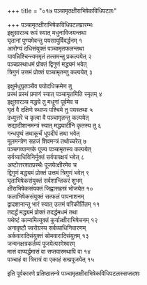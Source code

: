 +++
title = "०१७ पञ्चामृतक्षीराभिषेकविधिपटलः"

+++
पञ्चामृतक्षीराभिषेकविधिपटलप्रारम्भः  
इक्षुसारञ्च रूपं स्यात् मधुनाविजयन्तथा  
घृतानां पुण्यमेवन्तु पयसायुर्विवर्द्धनम् १  
आरोग्यं दधिसंयुक्तं पञ्चामृतफलन्तथा  
यावन्निश्चिन्त्यममृतं तत्समन्तु प्रकल्पयेत् २  
पञ्चप्रस्थाधमं प्रोक्तं द्विगुणं मद्ध्यमं भवेत्  
त्रिगुणं उत्तमं प्रोक्तं पञ्चामृतन्तु कल्पयेत् ३

इक्षुर्मधुघृतञ्चैव पयोदधिक्रमेण तु  
प्रस्थं प्रस्थं प्रमाणं स्यात् पञ्चामृतमिति स्मृतम् ४  
इक्षुसारञ्च मद्ध्ये तु मधूनां पूर्वमेव च  
घृतं वै दक्षिणे स्थाप्य पश्चिमे तु पयस्तथा ५  
दध्युत्तरे च कृत्वा वै पञ्चामृतन्तु कल्पयेत्  
सद्यादीशानमन्त्रं स्यात् मद्ध्यादीनि कृतस्य तु ६  
गन्धपुष्पं तथाकूर्चं धूपदीपं तथा भवेत्  
मूलमन्त्रेण सहजं शिवमन्त्रं तथोच्चरेत् ७  
पञ्चगव्यान्तके पूज्य पञ्चामृतस्य कल्पयेत्  
सर्वव्याधिविनिर्मुक्तं सर्वपापक्षयं भवेत् ८  
अष्टोत्तरशतप्रस्थैः पूजयेत्क्षीरमेव च  
द्विगुणं मद्ध्यमं प्रोक्तं उत्तमं त्रिगुणं भवेत् ९  
घृताभिषेकसंयुक्तं सर्वशान्तिकरं शुभम्  
क्षीराभिषेकसंयक्तं जिह्वासहस्रं भोजयेत १०  
फलाभिषेकसंयुक्तं सत्फलं पापनाशनम्  
द्वादशानान्तु भारं स्यात् उत्तमं परिकीर्तितम् ११  
तदर्द्धं मद्ध्यमं प्रोक्तं तदर्द्धमधमं तथा  
यथेष्टं काम्यमित्युक्तं कुर्यात्क्षीराभिषेचनम् १२  
अनावृष्टौ ज्वरोग्रस्य सर्वव्याधिनिवारणम्  
अर्कवारादिसंयुक्तं सोमवारादिसंयुतम् १३  
जन्मनक्षत्रकर्तव्यं पूजयेत्परमेश्वरम्  
मासं वाप्यर्द्धमासं वा सप्तवारमथापि वा १४  
पञ्चाहं वा त्रिरात्रं वा एकाहं सम्प्रपूजयेत् १५

इति पूर्वकारणे प्रतिष्ठातन्त्रे पञ्चामृतक्षीराभिषेकविधिपटलस्सप्तदशः

  

